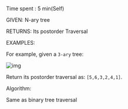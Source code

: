 Time spent :  5 min(Self)

GIVEN: N-ary tree		

RETURNS: Its postorder Traversal

EXAMPLES:

For example, given a `3-ary` tree:

![img](https://leetcode.com/static/images/problemset/NaryTreeExample.png)

 

Return its postorder traversal as: `[5,6,3,2,4,1]`.

Algorithm:

Same as binary tree traversal
